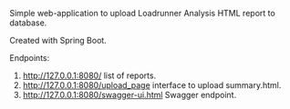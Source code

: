 Simple web-application to upload Loadrunner Analysis HTML report to database.

Created with Spring Boot.

Endpoints:
1. http://127.0.0.1:8080/ list of reports.
2. http://127.0.0.1:8080/upload_page interface to upload summary.html.
3. http://127.0.0.1:8080/swagger-ui.html Swagger endpoint.
